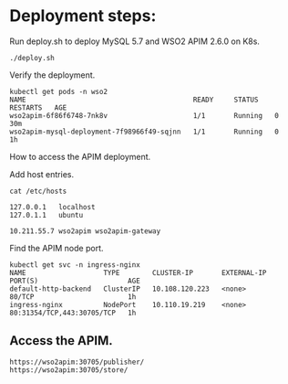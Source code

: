 # Deployment steps:

Run deploy.sh to deploy MySQL 5.7 and WSO2 APIM 2.6.0 on K8s.
```
./deploy.sh
```
Verify the deployment.
```
kubectl get pods -n wso2
NAME                                         READY     STATUS    RESTARTS   AGE
wso2apim-6f86f6748-7nk8v                     1/1       Running   0          30m
wso2apim-mysql-deployment-7f98966f49-sqjnn   1/1       Running   0          1h

``` 
How to access the APIM deployment.

Add host entries.
```
cat /etc/hosts

127.0.0.1	localhost
127.0.1.1	ubuntu

10.211.55.7	wso2apim wso2apim-gateway
```

Find the APIM node port.
```
kubectl get svc -n ingress-nginx
NAME                   TYPE        CLUSTER-IP       EXTERNAL-IP   PORT(S)                      AGE
default-http-backend   ClusterIP   10.108.120.223   <none>        80/TCP                       1h
ingress-nginx          NodePort    10.110.19.219    <none>        80:31354/TCP,443:30705/TCP   1h
```

## Access the APIM.
```
https://wso2apim:30705/publisher/
https://wso2apim:30705/store/
```
